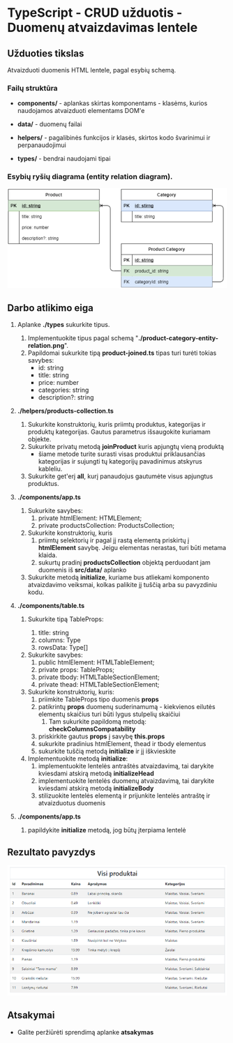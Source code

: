 # TypeScript - CRUD užduotis - Duomenų atvaizdavimas lentele

## Užduoties tikslas

Atvaizduoti duomenis HTML lentele, pagal esybių schemą.

### Failų struktūra
* __components/__ - aplankas skirtas komponentams - klasėms, kurios naudojamos atvaizduoti elementams DOM'e

* __data/__ - duomenų failai

* __helpers/__ - pagalibinės funkcijos ir klasės, skirtos kodo švarinimui ir perpanaudojimui

* __types/__ - bendrai naudojami tipai


### Esybių ryšių diagrama (entity relation diagram).
![](./product-category-entity-relation.png)

## Darbo atlikimo eiga 

1. Aplanke __./types__ sukurkite tipus.
   1.  Implementuokite tipus pagal schemą "__./product-category-entity-relation.png__". 
   2.  Papildomai sukurkite tipą  __product-joined.ts__ tipas turi turėti tokias savybes:
       * id: string
       * title: string
       * price: number
       * categories: string
       * description?: string

2. __./helpers/products-collection.ts__ 
   1. Sukurkite konstruktorių, kuris priimtų produktus, kategorijas ir produktų kategorijas. Gautus parametrus išsaugokite kuriamam objekte.
   2. Sukurkite privatų metodą __joinProduct__ kuris apjungtų vieną produktą
      * šiame metode turite surasti visas produktui priklausančias kategorijas ir sujungti tų kategorijų pavadinimus atskyrus kableliu. 
   3. Sukurkite get'erį __all__, kurį panaudojus gautumėte visus apjungtus produktus.

3. __./components/app.ts__
   1. Sukurkite savybes:
      1. private htmlElement: HTMLElement;
      2. private productsCollection: ProductsCollection;
   2. Sukurkite konstruktorių, kuris
      1.  priimtų selektorių ir pagal jį rastą elementą priskirtų į __htmlElement__ savybę. Jeigu elementas nerastas, turi būti metama klaida.
      2.  sukurtų pradinį __productsCollection__ objektą perduodant jam duomenis iš __src/data/__ aplanko
   3. Sukurkite metodą __initialize__, kuriame bus atliekami komponento atvaizdavimo veiksmai, kolkas palikite jį tuščią arba su pavyzdiniu kodu.

4. __./components/table.ts__ 
   1. Sukurkite tipą TableProps<Type>:
      1. title: string
      2. columns: Type
      3. rowsData: Type[]
   2. Sukurkite savybes:
      1. public htmlElement: HTMLTableElement;
      2. private props: TableProps<Type>;
      3. private tbody: HTMLTableSectionElement;
      4. private thead: HTMLTableSectionElement;
   3. Sukurkite konstruktorių, kuris:
      1. priimkite TableProps<Type> tipo duomenis __props__
      2. patikrintų  __props__ duomenų suderinamumą - kiekvienos eilutės elementų skaičius turi būti lygus stulpelių skaičiui
         1. Tam sukurkite papildomą metodą: __checkColumnsCompatability__
      3. priskirkite gautus __props__ į savybę __this.props__
      4. sukurkite pradinius htmlElement, thead ir tbody elementus
      5. sukurkite tuščią metodą __initialize__  ir jį iškvieskite
   4. Implementuokite metodą __initialize__:
      1. implementuokite lentelės antraštės atvaizdavimą, tai darykite kviesdami atskirą metodą __initializeHead__
      2. implementuokite lentelės duomenų atvaizdavimą, tai darykite kviesdami atskirą metodą __initializeBody__
      3. stilizuokite lentelės elementą ir prijunkite lentelės antraštę ir atvaizduotus duomenis

5. __./components/app.ts__
   1. papildykite __initialize__ metodą, jog būtų įterpiama lentelė

## Rezultato pavyzdys
![](./result.png)

## Atsakymai
   * Galite peržiūrėti sprendimą aplanke __atsakymas__